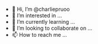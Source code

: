 - 👋 Hi, I’m @charliepruoo
- 👀 I’m interested in ...
- 🌱 I’m currently learning ...
- 💞️ I’m looking to collaborate on ...
- 📫 How to reach me ...

<!---
charliepruoo/charliepruoo is a ✨ special ✨ repository because its `README.md` (this file) appears on your GitHub profile.
You can click the Preview link to take a look at your changes.
--->
